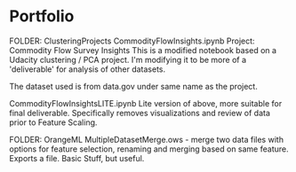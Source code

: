 # Portfolio


FOLDER: ClusteringProjects
CommodityFlowInsights.ipynb
Project: Commodity Flow Survey Insights
This is a modified notebook based on a Udacity clustering / PCA project. I'm modifying it to be more of a 'deliverable' for analysis of other datasets.

The dataset used is from data.gov under same name as the project.

CommodityFlowInsightsLITE.ipynb
Lite version of above, more suitable for final deliverable. Specifically removes visualizations and review of data prior to Feature Scaling.




FOLDER: OrangeML
MultipleDatasetMerge.ows - merge two data files with options for feature selection, renaming and merging based on same feature. Exports a file. Basic Stuff, but useful.

